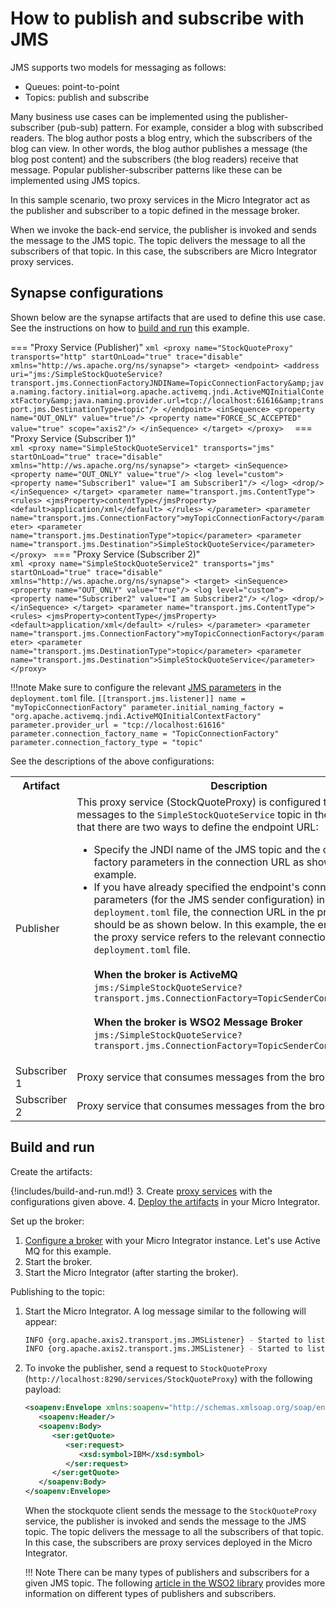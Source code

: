 # How to publish and subscribe with JMS

JMS supports two models for messaging as follows:

- Queues: point-to-point
- Topics: publish and subscribe  

Many business use cases can be implemented using the publisher-subscriber (pub-sub) pattern. For example, consider a blog with subscribed readers. The blog author posts a blog entry, which the subscribers of the blog can view. In other words, the blog author publishes a message (the blog post content) and the subscribers (the blog readers) receive that message. Popular publisher-subscriber patterns like these can be implemented using JMS topics.

In this sample scenario, two proxy services in the Micro Integrator act as the publisher and subscriber to a topic defined in the message broker. 

When we invoke the back-end service, the publisher is invoked and sends the message to the JMS topic. The topic delivers the message to all the subscribers of that topic. In this case, the subscribers are Micro Integrator proxy services.

## Synapse configurations

Shown below are the synapse artifacts that are used to define this use case. See the instructions on how to [build and run](#build-and-run) this example.

=== "Proxy Service (Publisher)"
    ```xml
    <proxy name="StockQuoteProxy" transports="http" startOnLoad="true" trace="disable" xmlns="http://ws.apache.org/ns/synapse">
      <target>
        <endpoint>
          <address uri="jms:/SimpleStockQuoteService?transport.jms.ConnectionFactoryJNDIName=TopicConnectionFactory&amp;java.naming.factory.initial=org.apache.activemq.jndi.ActiveMQInitialContextFactory&amp;java.naming.provider.url=tcp://localhost:61616&amp;transport.jms.DestinationType=topic"/>
        </endpoint>
        <inSequence>
            <property name="OUT_ONLY" value="true"/>
            <property name="FORCE_SC_ACCEPTED" value="true" scope="axis2"/>
        </inSequence>
      </target>
    </proxy> 
    ```
=== "Proxy Service (Subscriber 1)"    
    ```xml
    <proxy name="SimpleStockQuoteService1" transports="jms" startOnLoad="true" trace="disable" xmlns="http://ws.apache.org/ns/synapse">
          <target>
            <inSequence>
              <property name="OUT_ONLY" value="true"/>
              <log level="custom">
                <property name="Subscriber1" value="I am Subscriber1"/>
              </log>
              <drop/>
            </inSequence>
          </target>
      <parameter name="transport.jms.ContentType">
          <rules>
            <jmsProperty>contentType</jmsProperty>
            <default>application/xml</default>
          </rules>
      </parameter>
      <parameter name="transport.jms.ConnectionFactory">myTopicConnectionFactory</parameter>
      <parameter name="transport.jms.DestinationType">topic</parameter>
      <parameter name="transport.jms.Destination">SimpleStockQuoteService</parameter>
    </proxy>
    ```
=== "Proxy Service (Subscriber 2)"    
    ```xml
    <proxy name="SimpleStockQuoteService2" transports="jms" startOnLoad="true" trace="disable" xmlns="http://ws.apache.org/ns/synapse">
      <target>
        <inSequence>
          <property name="OUT_ONLY" value="true"/>
          <log level="custom">
            <property name="Subscriber2" value="I am Subscriber2"/>
          </log>
          <drop/>
        </inSequence>
      </target>
      <parameter name="transport.jms.ContentType">
        <rules>
          <jmsProperty>contentType</jmsProperty>
          <default>application/xml</default>
        </rules>
      </parameter>
      <parameter name="transport.jms.ConnectionFactory">myTopicConnectionFactory</parameter>
      <parameter name="transport.jms.DestinationType">topic</parameter>
      <parameter name="transport.jms.Destination">SimpleStockQuoteService</parameter>
    </proxy>
    ```

!!!note
    Make sure to configure the relevant [JMS parameters]({{base_path}}/reference/synapse-properties/transport-parameters/jms-transport-parameters) in the `deployment.toml` file.
    ```
    [[transport.jms.listener]]
    name = "myTopicConnectionFactory"
    parameter.initial_naming_factory = "org.apache.activemq.jndi.ActiveMQInitialContextFactory"
    parameter.provider_url = "tcp://localhost:61616"
    parameter.connection_factory_name = "TopicConnectionFactory"
    parameter.connection_factory_type = "topic"
    ```

See the descriptions of the above configurations:

<table>
  <tr>
    <th>Artifact</th>
    <th>Description</th>
  </tr>
  <tr>
    <td>Publisher</td>
    <td>
      This proxy service (StockQuoteProxy) is configured to publish messages to the <code>SimpleStockQuoteService</code> topic in the broker. Note that there are two ways to define the endpoint URL:
      <ul>
        <li>
          Specify the JNDI name of the JMS topic and the connection factory parameters in the connection URL as shown in the above example.
        </li>
        <li>
          If you have already specified the endpoint's connection factory parameters (for the JMS sender configuration) in the <code>deployment.toml</code> file, the connection URL in the proxy service should be as shown below. In this example, the endpoint URL of the proxy service refers to the relevant connection factory in the <code>deployment.toml</code> file. </br></br>
          <b>When the broker is ActiveMQ</b></br>
          <code>jms:/SimpleStockQuoteService?transport.jms.ConnectionFactory=TopicSenderConnectionFactory</code></br></br>
          <b>When the broker is WSO2 Message Broker</b></br>
          <code>jms:/SimpleStockQuoteService?transport.jms.ConnectionFactory=TopicSenderConnectionFactory</code></br>
        </li>
      </ul>
    </td>
  </tr>
  <tr>
    <td>Subscriber 1</td>
    <td>Proxy service that consumes messages from the broker.</td>
  </tr>
  <tr>
    <td>Subscriber 2</td>
    <td>Proxy service that consumes messages from the broker.</td>
  </tr>
</table>

## Build and run

Create the artifacts:

{!includes/build-and-run.md!}
3. Create [proxy services]({{base_path}}/develop/creating-artifacts/creating-a-proxy-service) with the configurations given above.
4. [Deploy the artifacts]({{base_path}}/develop/deploy-artifacts) in your Micro Integrator.

Set up the broker:

1.  [Configure a broker]({{base_path}}/install-and-setup/setup/transport-configurations/configuring-transports/#configuring-the-jms-transport) with your Micro Integrator instance. Let's use Active MQ for this example.
2.  Start the broker.
3.  Start the Micro Integrator (after starting the broker).

Publishing to the topic:

1. Start the Micro Integrator. A log message similar to the following will appear:
    ```bash
    INFO {org.apache.axis2.transport.jms.JMSListener} - Started to listen on destination : SimpleStockQuoteService of type topic for service SimpleStockQuoteService2
    INFO {org.apache.axis2.transport.jms.JMSListener} - Started to listen on destination : SimpleStockQuoteService of type topic for service SimpleStockQuoteService1
    ```
 
2. To invoke the publisher, send a request to `StockQuoteProxy` (`http://localhost:8290/services/StockQuoteProxy`) with the following payload:
    ```xml
    <soapenv:Envelope xmlns:soapenv="http://schemas.xmlsoap.org/soap/envelope/" xmlns:ser="http://services.samples" xmlns:xsd="http://services.samples/xsd">
       <soapenv:Header/>
       <soapenv:Body>
          <ser:getQuote>
             <ser:request>
                <xsd:symbol>IBM</xsd:symbol>
             </ser:request>
          </ser:getQuote>
       </soapenv:Body>
    </soapenv:Envelope>
    ```

    When the stockquote client sends the message to the `StockQuoteProxy` service, the publisher is invoked and sends the message to the JMS topic. The topic delivers the message to all the subscribers of that topic. In this case, the subscribers are proxy services deployed in the Micro Integrator.

    !!! Note
        There can be many types of publishers and subscribers for a given JMS topic. The following [article in the WSO2 library](https://wso2.com/library/articles/2011/12/wso2-esb-example-pubsub-soa/) provides more information on different types of publishers and subscribers.